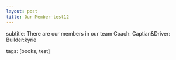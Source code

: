 ```yaml
---
layout: post
title: Our Member-test12
---
```


subtitle: There are our members in our team
Coach: 
Captian&Driver:
Builder:kyrie



tags: [books, test]

